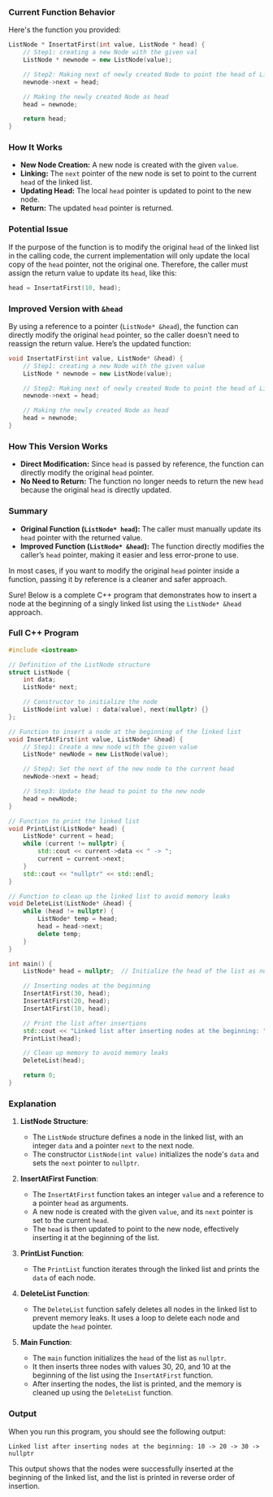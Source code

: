 ### Current Function Behavior

Here's the function you provided:

```cpp
ListNode * InsertatFirst(int value, ListNode * head) {
    // Step1: creating a new Node with the given val
    ListNode * newnode = new ListNode(value);

    // Step2: Making next of newly created Node to point the head of LinkedList
    newnode->next = head;

    // Making the newly created Node as head
    head = newnode;

    return head;
}
```

### How It Works

- **New Node Creation:** A new node is created with the given `value`.
- **Linking:** The `next` pointer of the new node is set to point to the current `head` of the linked list.
- **Updating Head:** The local `head` pointer is updated to point to the new node.
- **Return:** The updated `head` pointer is returned.

### Potential Issue

If the purpose of the function is to modify the original `head` of the linked list in the calling code, the current implementation will only update the local copy of the `head` pointer, not the original one. Therefore, the caller must assign the return value to update its `head`, like this:

```cpp
head = InsertatFirst(10, head);
```

### Improved Version with `&head`

By using a reference to a pointer (`ListNode* &head`), the function can directly modify the original `head` pointer, so the caller doesn’t need to reassign the return value. Here’s the updated function:

```cpp
void InsertatFirst(int value, ListNode* &head) {
    // Step1: creating a new Node with the given value
    ListNode * newnode = new ListNode(value);

    // Step2: Making next of newly created Node to point the head of LinkedList
    newnode->next = head;

    // Making the newly created Node as head
    head = newnode;
}
```

### How This Version Works

- **Direct Modification:** Since `head` is passed by reference, the function can directly modify the original `head` pointer.
- **No Need to Return:** The function no longer needs to return the new `head` because the original `head` is directly updated.

### Summary

- **Original Function (`ListNode* head`):** The caller must manually update its `head` pointer with the returned value.
- **Improved Function (`ListNode* &head`):** The function directly modifies the caller’s `head` pointer, making it easier and less error-prone to use.

In most cases, if you want to modify the original `head` pointer inside a function, passing it by reference is a cleaner and safer approach.

Sure! Below is a complete C++ program that demonstrates how to insert a node at the beginning of a singly linked list using the `ListNode* &head` approach.

### Full C++ Program

```cpp
#include <iostream>

// Definition of the ListNode structure
struct ListNode {
    int data;
    ListNode* next;

    // Constructor to initialize the node
    ListNode(int value) : data(value), next(nullptr) {}
};

// Function to insert a node at the beginning of the linked list
void InsertAtFirst(int value, ListNode* &head) {
    // Step1: Create a new node with the given value
    ListNode* newNode = new ListNode(value);

    // Step2: Set the next of the new node to the current head
    newNode->next = head;

    // Step3: Update the head to point to the new node
    head = newNode;
}

// Function to print the linked list
void PrintList(ListNode* head) {
    ListNode* current = head;
    while (current != nullptr) {
        std::cout << current->data << " -> ";
        current = current->next;
    }
    std::cout << "nullptr" << std::endl;
}

// Function to clean up the linked list to avoid memory leaks
void DeleteList(ListNode* &head) {
    while (head != nullptr) {
        ListNode* temp = head;
        head = head->next;
        delete temp;
    }
}

int main() {
    ListNode* head = nullptr;  // Initialize the head of the list as nullptr

    // Inserting nodes at the beginning
    InsertAtFirst(30, head);
    InsertAtFirst(20, head);
    InsertAtFirst(10, head);

    // Print the list after insertions
    std::cout << "Linked list after inserting nodes at the beginning: ";
    PrintList(head);

    // Clean up memory to avoid memory leaks
    DeleteList(head);

    return 0;
}
```

### Explanation

1. **ListNode Structure**:
    - The `ListNode` structure defines a node in the linked list, with an integer `data` and a pointer `next` to the next node.
    - The constructor `ListNode(int value)` initializes the node's `data` and sets the `next` pointer to `nullptr`.

2. **InsertAtFirst Function**:
    - The `InsertAtFirst` function takes an integer `value` and a reference to a pointer `head` as arguments.
    - A new node is created with the given `value`, and its `next` pointer is set to the current `head`.
    - The `head` is then updated to point to the new node, effectively inserting it at the beginning of the list.

3. **PrintList Function**:
    - The `PrintList` function iterates through the linked list and prints the `data` of each node.

4. **DeleteList Function**:
    - The `DeleteList` function safely deletes all nodes in the linked list to prevent memory leaks. It uses a loop to delete each node and update the `head` pointer.

5. **Main Function**:
    - The `main` function initializes the `head` of the list as `nullptr`.
    - It then inserts three nodes with values 30, 20, and 10 at the beginning of the list using the `InsertAtFirst` function.
    - After inserting the nodes, the list is printed, and the memory is cleaned up using the `DeleteList` function.

### Output

When you run this program, you should see the following output:

```
Linked list after inserting nodes at the beginning: 10 -> 20 -> 30 -> nullptr
```

This output shows that the nodes were successfully inserted at the beginning of the linked list, and the list is printed in reverse order of insertion.